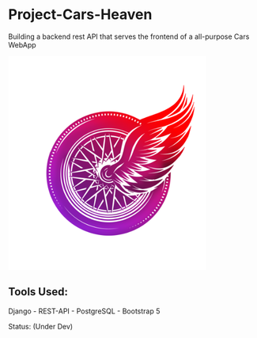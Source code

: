 # Project-Cars-Heaven
Building a backend rest API that serves the frontend of a all-purpose Cars WebApp

<img src="https://github.com/Emad-Eldin-G/Cars-Heaven/blob/master/frontend/static/media/Cars-heaven-Logo.png" alt="Cars Heaven" width="400"/> 

Tools Used:
-------------------
Django - REST-API - PostgreSQL - Bootstrap 5

Status: (Under Dev)
